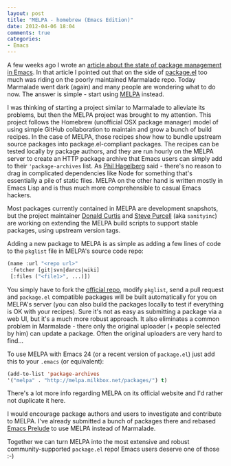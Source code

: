 ```yaml
---
layout: post
title: "MELPA - homebrew (Emacs Edition)"
date: 2012-04-06 18:04
comments: true
categories:
- Emacs
---
```


A few weeks ago I wrote an
[article about the state of package management in Emacs](http://batsov.com/articles/2012/02/19/package-management-in-emacs-the-good-the-bad-and-the-ugly/). In
that article I pointed out that on the side of [package.el](http://wikemacs.org/wiki/Package.el) too much
was riding on the poorly maintained Marmalade repo. Today
Marmalade went dark (again) and many people are wondering what to do
now. The answer is simple - start using [MELPA](http://melpa.milkbox.net/) instead.

I was thinking of starting a project similar to Marmalade to alleviate
its problems, but then the MELPA project was brought to my
attention. This project follows the Homebrew (unofficial OSX package
manager) model of using simple GitHub collaboration to maintain and
grow a bunch of build recipes. In the case of MELPA, those recipes
show how to bundle upstream source packages into package.el-compliant
packages. The recipes can be tested locally by package authors, and
they are run hourly on the MELPA server to create an HTTP package
archive that Emacs users can simply add to their `'package-archives`
list. As [Phil Hagelberg](http://technomancy.us) said - there's no reason to drag in
complicated dependencies like Node for something that's essentially a
pile of static files. MELPA on the other hand is written mostly in
Emacs Lisp and is thus much more comprehensible to casual Emacs hackers.

Most packages currently contained in MELPA are development snapshots,
but the project maintainer
[Donald Curtis](https://github.com/milkypostman) and
[Steve Purcell](http://www.sanityinc.com/) (aka `sanityinc`) are
working on extending the MELPA build scripts to support stable
packages, using upstream version tags.

Adding a new package to MELPA is as simple as adding a few lines of
code to the `pkglist` file in MELPA's source code repo:

```cl
(name :url "<repo url>" 
 :fetcher [git|svn|darcs|wiki] 
 [:files ("<file1>", ...)])
```

You simply have to fork the [official repo](https://github.com/milkypostman/melpa), modify `pkglist`, send a pull
request and `package.el` compatible packages will be built
automatically for you on MELPA's server (you can also build the
packages locally to test if everything is OK with your recipes). Sure it's not as easy as
submitting a package via a web UI, but it's a much more robust
approach. It also eliminates a common problem in Marmalade - there
only the original uploader (+ people selected by him) can update a
package. Often the original uploaders are very hard to find...

To use MELPA with Emacs 24 (or a recent version of `package.el`) just
add this to your `.emacs` (or equivalent):

```cl
(add-to-list 'package-archives
'("melpa" . "http://melpa.milkbox.net/packages/") t)
```

There's a lot more info regarding MELPA on its official website and
I'd rather not duplicate it here.

I would encourage package authors and users to investigate and
contribute to MELPA. I've already submitted a bunch of packages
there and rebased [Emacs Prelude](http://batsov.com/prelude) to
use MELPA instead of Marmalade.

Together we can turn MELPA into the most extensive and robust community-supported
`package.el` repo! Emacs users deserve one of those :-)
